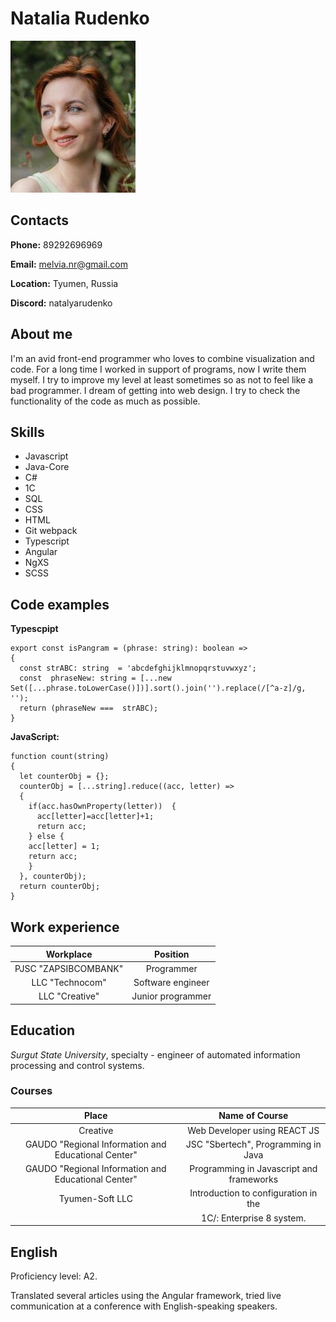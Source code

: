 
# Natalia Rudenko

![Руденко Наталья](img/natali.jpg "Фото")

## Contacts

**Phone:** 89292696969

**Email:** melvia.nr@gmail.com

**Location:** Tyumen, Russia

**Discord:** natalyarudenko


## About me

I'm an avid front-end programmer who loves to combine visualization and code. For a long time I worked in support of programs, now I write them myself. I try to improve my level at least sometimes so as not to feel like a bad programmer. I dream of getting into web design. I try to check the functionality of the code as much as possible.


## Skills

* Javascript
* Java-Core
* C# 
* 1C 
* SQL
* CSS
* HTML
* Git webpack
* Typescript 
* Angular 
* NgXS 
* SCSS


## Code examples

**Typescpipt**

```
export const isPangram = (phrase: string): boolean => 
{
  const strABC: string  = 'abcdefghijklmnopqrstuvwxyz';
  const  phraseNew: string = [...new Set([...phrase.toLowerCase()])].sort().join('').replace(/[^a-z]/g, '');
  return (phraseNew ===  strABC);  
}
```

**JavaScript:**

```
function count(string) 
{
  let counterObj = {};
  counterObj = [...string].reduce((acc, letter) => 
  {
    if(acc.hasOwnProperty(letter))  {    
      acc[letter]=acc[letter]+1;
      return acc;            
    } else {
    acc[letter] = 1;
    return acc;      
    }
  }, counterObj);
  return counterObj;
}
```

## Work experience

Workplace             | Position 
:--------------------:|:-----------------------:
PJSC "ZAPSIBCOMBANK"  | Programmer
LLC "Technocom"       | Software engineer
LLC "Creative"        | Junior programmer


## Education

  *Surgut State University*, specialty - engineer of automated information processing and control systems.

### Courses

Place                                                | Name of Course 
:---------------------------------------------------:|:--------------------------------------------:
 Creative                                            | Web Developer using REACT JS 
 GAUDO "Regional Information and Educational Center" | JSC "Sbertech", Programming in Java 
 GAUDO "Regional Information and Educational Center" | Programming in Javascript and frameworks
 Tyumen-Soft LLC                                     | Introduction to configuration in the 
                                                     | 1C/: Enterprise 8 system.

## English

Proficiency level: A2. 

Translated several articles using the Angular framework, tried live communication at a conference with English-speaking speakers.
